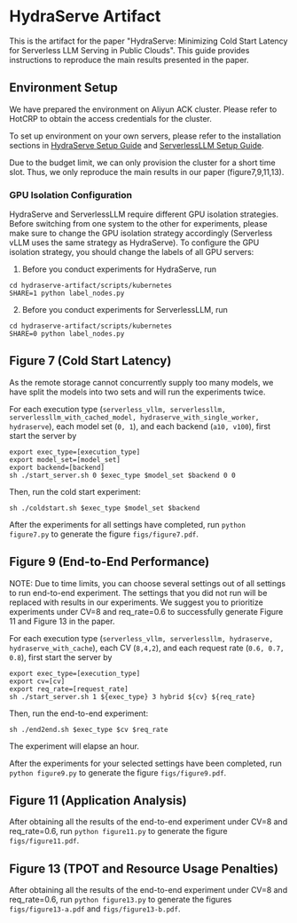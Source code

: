# HydraServe Artifact

This is the artifact for the paper "HydraServe: Minimizing Cold Start Latency for Serverless LLM Serving in Public Clouds".
This guide provides instructions to reproduce the main results presented in the paper.

## Environment Setup

We have prepared the environment on Aliyun ACK cluster. Please refer to HotCRP to obtain the access credentials for the cluster.

To set up environment on your own servers, please refer to the installation sections in [HydraServe Setup Guide](Installation.md) and [ServerlessLLM Setup Guide](../scripts/kubernetes/serverlessllm/README.md).

Due to the budget limit, we can only provision the cluster for a short time slot. Thus, we only reproduce the main results in our paper (figure7,9,11,13).

### GPU Isolation Configuration
HydraServe and ServerlessLLM require different GPU isolation strategies. Before switching from one system to the other for experiments, please make sure to change the GPU isolation strategy accordingly (Serverless vLLM uses the same strategy as HydraServe).
To configure the GPU isolation strategy, you should change the labels of all GPU servers:

1. Before you conduct experiments for HydraServe, run
```
cd hydraserve-artifact/scripts/kubernetes
SHARE=1 python label_nodes.py
```
2. Before you conduct experiments for ServerlessLLM, run
```
cd hydraserve-artifact/scripts/kubernetes
SHARE=0 python label_nodes.py
```

## Figure 7 (Cold Start Latency)

As the remote storage cannot concurrently supply too many models, we have split the models into two sets and will run the experiments twice.

For each execution type (`serverless_vllm, serverlessllm, serverlessllm_with_cached_model, hydraserve_with_single_worker, hydraserve`), each model set (`0, 1`), and each backend (`a10, v100`), first start the server by
```
export exec_type=[execution_type]
export model_set=[model_set]
export backend=[backend]
sh ./start_server.sh 0 $exec_type $model_set $backend 0 0
```

Then, run the cold start experiment:
```
sh ./coldstart.sh $exec_type $model_set $backend
```

After the experiments for all settings have completed, run `python figure7.py` to generate the figure `figs/figure7.pdf`.

## Figure 9 (End-to-End Performance)

NOTE: Due to time limits, you can choose several settings out of all settings to run end-to-end experiment. The settings that you did not run will be replaced with results in our experiments. We suggest you to prioritize experiments under CV=8 and req_rate=0.6 to successfully generate Figure 11 and Figure 13 in the paper.

For each execution type (`serverless_vllm, serverlessllm, hydraserve, hydraserve_with_cache`), each CV (`8,4,2`), and each request rate (`0.6, 0.7, 0.8`), first start the server by
```
export exec_type=[execution_type]
export cv=[cv]
export req_rate=[request_rate]
sh ./start_server.sh 1 ${exec_type} 3 hybrid ${cv} ${req_rate}
```

Then, run the end-to-end experiment:
```
sh ./end2end.sh $exec_type $cv $req_rate
```
The experiment will elapse an hour.

After the experiments for your selected settings have been completed, run `python figure9.py` to generate the figure `figs/figure9.pdf`.

## Figure 11 (Application Analysis)

After obtaining all the results of the end-to-end experiment under CV=8 and req_rate=0.6, run `python figure11.py` to generate the figure `figs/figure11.pdf`. 

## Figure 13 (TPOT and Resource Usage Penalties)

After obtaining all the results of the end-to-end experiment under CV=8 and req_rate=0.6, run `python figure13.py` to generate the figures `figs/figure13-a.pdf` and `figs/figure13-b.pdf`. 